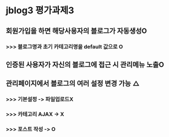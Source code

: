 # jblog3 평가과제3

## 회원가입을 하면 해당사용자의 블로그가 자동생성O
### >>> 블로그명과 초기 카테고리명을 default 값으로 O

## 인증된 사용자가 자신의 블로그에 접근 시 관리메뉴 노출O

## 관리페이지에서 블로그의 여러 설정 변경 가능 △
### >>> 기본설정 -> 파일업로드X
### >>> 카테고리 AJAX -> X
### >>> 포스트 작성 -> O
